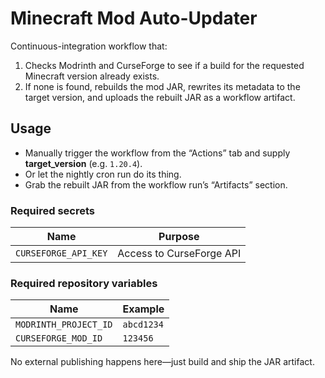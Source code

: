 # Minecraft Mod Auto-Updater

Continuous-integration workflow that:
1. Checks Modrinth and CurseForge to see if a build for the requested Minecraft version already exists.
2. If none is found, rebuilds the mod JAR, rewrites its metadata to the target version, and uploads the rebuilt JAR as a workflow artifact.

## Usage
* Manually trigger the workflow from the “Actions” tab and supply **target_version** (e.g. `1.20.4`).
* Or let the nightly cron run do its thing.
* Grab the rebuilt JAR from the workflow run’s “Artifacts” section.

### Required secrets
| Name                | Purpose                          |
| ------------------- | -------------------------------- |
| `CURSEFORGE_API_KEY`| Access to CurseForge API         |

### Required repository variables
| Name                   | Example            |
| ---------------------- | ------------------ |
| `MODRINTH_PROJECT_ID`  | `abcd1234`         |
| `CURSEFORGE_MOD_ID`    | `123456`           |

No external publishing happens here—just build and ship the JAR artifact.
